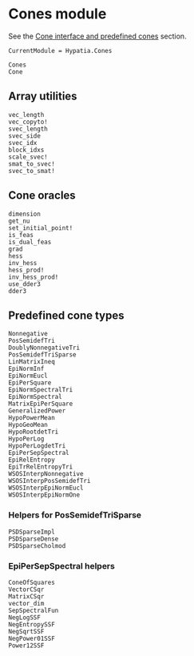# Cones module

See the [Cone interface and predefined cones](@ref) section.

```@meta
CurrentModule = Hypatia.Cones
```

```@docs
Cones
Cone
```

## Array utilities

```@docs
vec_length
vec_copyto!
svec_length
svec_side
svec_idx
block_idxs
scale_svec!
smat_to_svec!
svec_to_smat!
```

## Cone oracles

```@docs
dimension
get_nu
set_initial_point!
is_feas
is_dual_feas
grad
hess
inv_hess
hess_prod!
inv_hess_prod!
use_dder3
dder3
```

## Predefined cone types

```@docs
Nonnegative
PosSemidefTri
DoublyNonnegativeTri
PosSemidefTriSparse
LinMatrixIneq
EpiNormInf
EpiNormEucl
EpiPerSquare
EpiNormSpectralTri
EpiNormSpectral
MatrixEpiPerSquare
GeneralizedPower
HypoPowerMean
HypoGeoMean
HypoRootdetTri
HypoPerLog
HypoPerLogdetTri
EpiPerSepSpectral
EpiRelEntropy
EpiTrRelEntropyTri
WSOSInterpNonnegative
WSOSInterpPosSemidefTri
WSOSInterpEpiNormEucl
WSOSInterpEpiNormOne
```

### Helpers for PosSemidefTriSparse

```@docs
PSDSparseImpl
PSDSparseDense
PSDSparseCholmod
```

### EpiPerSepSpectral helpers

```@docs
ConeOfSquares
VectorCSqr
MatrixCSqr
vector_dim
SepSpectralFun
NegLogSSF
NegEntropySSF
NegSqrtSSF
NegPower01SSF
Power12SSF
```
